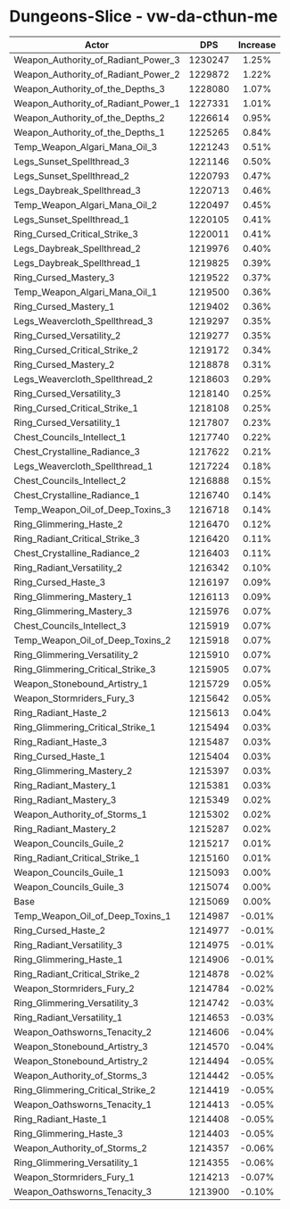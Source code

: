 # Dungeons-Slice - vw-da-cthun-me
| Actor | DPS | Increase |
|---|:---:|:---:|
|Weapon_Authority_of_Radiant_Power_3|1230247|1.25%|
|Weapon_Authority_of_Radiant_Power_2|1229872|1.22%|
|Weapon_Authority_of_the_Depths_3|1228080|1.07%|
|Weapon_Authority_of_Radiant_Power_1|1227331|1.01%|
|Weapon_Authority_of_the_Depths_2|1226614|0.95%|
|Weapon_Authority_of_the_Depths_1|1225265|0.84%|
|Temp_Weapon_Algari_Mana_Oil_3|1221243|0.51%|
|Legs_Sunset_Spellthread_3|1221146|0.50%|
|Legs_Sunset_Spellthread_2|1220793|0.47%|
|Legs_Daybreak_Spellthread_3|1220713|0.46%|
|Temp_Weapon_Algari_Mana_Oil_2|1220497|0.45%|
|Legs_Sunset_Spellthread_1|1220105|0.41%|
|Ring_Cursed_Critical_Strike_3|1220011|0.41%|
|Legs_Daybreak_Spellthread_2|1219976|0.40%|
|Legs_Daybreak_Spellthread_1|1219825|0.39%|
|Ring_Cursed_Mastery_3|1219522|0.37%|
|Temp_Weapon_Algari_Mana_Oil_1|1219500|0.36%|
|Ring_Cursed_Mastery_1|1219402|0.36%|
|Legs_Weavercloth_Spellthread_3|1219297|0.35%|
|Ring_Cursed_Versatility_2|1219277|0.35%|
|Ring_Cursed_Critical_Strike_2|1219172|0.34%|
|Ring_Cursed_Mastery_2|1218878|0.31%|
|Legs_Weavercloth_Spellthread_2|1218603|0.29%|
|Ring_Cursed_Versatility_3|1218140|0.25%|
|Ring_Cursed_Critical_Strike_1|1218108|0.25%|
|Ring_Cursed_Versatility_1|1217807|0.23%|
|Chest_Councils_Intellect_1|1217740|0.22%|
|Chest_Crystalline_Radiance_3|1217622|0.21%|
|Legs_Weavercloth_Spellthread_1|1217224|0.18%|
|Chest_Councils_Intellect_2|1216888|0.15%|
|Chest_Crystalline_Radiance_1|1216740|0.14%|
|Temp_Weapon_Oil_of_Deep_Toxins_3|1216718|0.14%|
|Ring_Glimmering_Haste_2|1216470|0.12%|
|Ring_Radiant_Critical_Strike_3|1216420|0.11%|
|Chest_Crystalline_Radiance_2|1216403|0.11%|
|Ring_Radiant_Versatility_2|1216342|0.10%|
|Ring_Cursed_Haste_3|1216197|0.09%|
|Ring_Glimmering_Mastery_1|1216113|0.09%|
|Ring_Glimmering_Mastery_3|1215976|0.07%|
|Chest_Councils_Intellect_3|1215919|0.07%|
|Temp_Weapon_Oil_of_Deep_Toxins_2|1215918|0.07%|
|Ring_Glimmering_Versatility_2|1215910|0.07%|
|Ring_Glimmering_Critical_Strike_3|1215905|0.07%|
|Weapon_Stonebound_Artistry_1|1215729|0.05%|
|Weapon_Stormriders_Fury_3|1215642|0.05%|
|Ring_Radiant_Haste_2|1215613|0.04%|
|Ring_Glimmering_Critical_Strike_1|1215494|0.03%|
|Ring_Radiant_Haste_3|1215487|0.03%|
|Ring_Cursed_Haste_1|1215404|0.03%|
|Ring_Glimmering_Mastery_2|1215397|0.03%|
|Ring_Radiant_Mastery_1|1215381|0.03%|
|Ring_Radiant_Mastery_3|1215349|0.02%|
|Weapon_Authority_of_Storms_1|1215302|0.02%|
|Ring_Radiant_Mastery_2|1215287|0.02%|
|Weapon_Councils_Guile_2|1215217|0.01%|
|Ring_Radiant_Critical_Strike_1|1215160|0.01%|
|Weapon_Councils_Guile_1|1215093|0.00%|
|Weapon_Councils_Guile_3|1215074|0.00%|
|Base|1215069|0.00%|
|Temp_Weapon_Oil_of_Deep_Toxins_1|1214987|-0.01%|
|Ring_Cursed_Haste_2|1214977|-0.01%|
|Ring_Radiant_Versatility_3|1214975|-0.01%|
|Ring_Glimmering_Haste_1|1214906|-0.01%|
|Ring_Radiant_Critical_Strike_2|1214878|-0.02%|
|Weapon_Stormriders_Fury_2|1214784|-0.02%|
|Ring_Glimmering_Versatility_3|1214742|-0.03%|
|Ring_Radiant_Versatility_1|1214653|-0.03%|
|Weapon_Oathsworns_Tenacity_2|1214606|-0.04%|
|Weapon_Stonebound_Artistry_3|1214570|-0.04%|
|Weapon_Stonebound_Artistry_2|1214494|-0.05%|
|Weapon_Authority_of_Storms_3|1214442|-0.05%|
|Ring_Glimmering_Critical_Strike_2|1214419|-0.05%|
|Weapon_Oathsworns_Tenacity_1|1214413|-0.05%|
|Ring_Radiant_Haste_1|1214408|-0.05%|
|Ring_Glimmering_Haste_3|1214403|-0.05%|
|Weapon_Authority_of_Storms_2|1214357|-0.06%|
|Ring_Glimmering_Versatility_1|1214355|-0.06%|
|Weapon_Stormriders_Fury_1|1214213|-0.07%|
|Weapon_Oathsworns_Tenacity_3|1213900|-0.10%|
